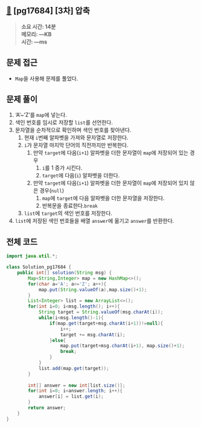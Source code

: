 ## [🔖](https://school.programmers.co.kr/learn/courses/30/lessons/17684) [pg17684] [3차] 압축


> **소요 시간: 14분<br>
> 메모리: —KB<br>
> 시간: —ms**

## 문제 접근

- `Map`을 사용해 문제를 풀었다.

## 문제 풀이

1. ‘A’~’Z’를 `map`에 넣는다.
2. 색인 번호를 임시로 저장할 `list`를 선언한다.
3. 문자열을 순차적으로 확인하며 색인 번호를 찾아낸다.
   1. 현재 `i`번째 알파벳을 가져와 문자열로 저장한다.
   2. `i`가 문자열 마지막 단어의 직전까지만 반복한다.
      1. 만약 `target`에 다음(`i+1`) 알파벳을 더한 문자열이  `map`에 저장되어 있는 경우
         1. `i`를 1 증가 시킨다.
         2. `target`에 다음(`i`) 알파벳을 더한다.
      2. 만약 `target`에 다음(`i+1`) 알파벳을 더한 문자열이  `map`에 저장되어 있지 않은 경우(`null`)
         1. `map`에 `target`에 다음 알파벳을 더한 문자열을 저장한다.
         2. 반복문을 종료한다.`break`
   3. `list`에 `target`의 색인 번호를 저장한다.
4. `list`에 저장된 색인 번호들을 배열 `answer`에 옮기고 `answer`를 반환한다.

## 전체 코드

```java
import java.util.*;

class Solution_pg17684 {
    public int[] solution(String msg) {
        Map<String,Integer> map = new HashMap<>();
        for(char a='A'; a<='Z'; a++){
            map.put(String.valueOf(a),map.size()+1);
        }
        List<Integer> list = new ArrayList<>();
        for(int i=0; i<msg.length(); i++){
            String target = String.valueOf(msg.charAt(i));
            while(i<msg.length()-1){
                if(map.get(target+msg.charAt(i+1))!=null){
                    i++;
                    target += msg.charAt(i);
                }else{
                    map.put(target+msg.charAt(i+1), map.size()+1);
                    break;
                }
            }
            list.add(map.get(target));
        }
        
        int[] answer = new int[list.size()];
        for(int i=0; i<answer.length; i++){
            answer[i] = list.get(i);
        }
        return answer;
    }
}
```
